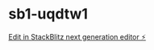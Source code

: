 # sb1-uqdtw1

[Edit in StackBlitz next generation editor ⚡️](https://stackblitz.com/~/github.com/Shane1182/sb1-uqdtw1)